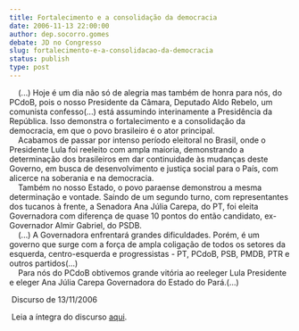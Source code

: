 ```yaml
---
title: Fortalecimento e a consolidação da democracia
date: 2006-11-13 22:00:00
author: dep.socorro.gomes
debate: JD no Congresso
slug: fortalecimento-e-a-consolidacao-da-democracia
status: publish 
type: post
---
```


    (...) Hoje é um dia não só de alegria mas também de honra para nós, do PCdoB, pois o nosso Presidente da Câmara, Deputado Aldo Rebelo, um comunista confesso(...) está assumindo interinamente a Presidência da República. Isso demonstra o fortalecimento e a consolidação da democracia, em que o povo brasileiro é o ator principal.    
    Acabamos de passar por intenso período eleitoral no Brasil, onde o Presidente Lula foi reeleito com ampla maioria, demonstrando a determinação dos brasileiros em dar continuidade às mudanças deste Governo, em busca de desenvolvimento e justiça social para o País, com alicerce na soberania e na democracia.    
    Também no nosso Estado, o povo paraense demonstrou a mesma determinação e vontade. Saindo de um segundo turno, com representantes dos tucanos à frente, a Senadora Ana Júlia Carepa, do PT, foi eleita Governadora com diferença de quase 10 pontos do então candidato, ex-Governador Almir Gabriel, do PSDB.     
    (...) A Governadora enfrentará grandes dificuldades. Porém, é um governo que surge com a força de ampla coligação de todos os setores da esquerda, centro-esquerda e progressistas - PT, PCdoB, PSB, PMDB, PTR e outros partidos(...)   
    Para nós do PCdoB obtivemos grande vitória ao reeleger Lula Presidente e eleger Ana Júlia Carepa Governadora do Estado do Pará.(...)  
  
 Discurso de 13/11/2006  
  
 Leia a íntegra do discurso [aqui](http://www.camara.gov.br/internet/plenario/notas/ordinari/v131106.pdf).
